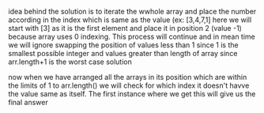​idea behind the solution is to iterate the wwhole array and place the number according in the index which is same as the value (ex: [3,4,7,1] here we will start with [3] as it is the first element and place it in position 2 (value -1) because array uses 0 indexing. This process will continue and in mean time we will ignore swapping the position of values less than 1 since 1 is the smallest possible integer and values greater than length of array since arr.length+1 is the worst case solution
        
now when we have arranged all the arrays in its position which are within the limits of 1 to arr.length() we will check for which index it doesn't havve the value same as itself. The first instance where we get this will give us the final answer
